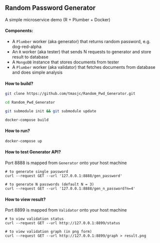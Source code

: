 ## Random Password Generator

A simple microservice demo (R + Plumber + Docker)

#### Components:

- A `Plumber` worker (aka generator) that returns random password, e.g. dog-red-alpha
- An `R` worker (aka tester) that sends N requests to generator and store result to database
- A `MongoDB` instance that stores documents from tester
- A `Plumber` worker (aka validator) that fetches documents from database and does simple analysis

#### How to build?

```bash
git clone https://github.com/tmasjc/Random_Pwd_Generator.git

cd Random_Pwd_Generator

git submodule init && git submodule update

docker-compose build
```

#### How to run?


```bash
docker-compose up
```

#### How to test Generator API?

Port 8888 is mapped from `Generator` onto your host machine

```
# to generate single password
curl --request GET --url '127.0.0.1:8888/gen_password'

# to generate N passwords (default N = 3)
curl --request GET --url '127.0.0.1:8888/gen_n_password?n=4'
```

#### How to view result?

Port 8899 is mapped from `Validator` onto your host machine

```
# to view validation status
curl --request GET --url http://127.0.0.1:8899/status

# to view validation graph (in png form)
curl --request GET --url http://127.0.0.1:8899/graph > result.png
```

